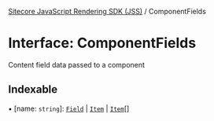 [Sitecore JavaScript Rendering SDK (JSS)](../README.md) / ComponentFields

# Interface: ComponentFields

Content field data passed to a component

## Indexable

▪ [name: `string`]: [`Field`](Field.md) \| [`Item`](Item.md) \| [`Item`](Item.md)[]
